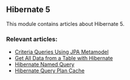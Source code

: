 ## Hibernate 5

This module contains articles about Hibernate 5.

### Relevant articles:

- [Criteria Queries Using JPA Metamodel](https://www.baeldung.com/hibernate-criteria-queries-metamodel)
- [Get All Data from a Table with Hibernate](https://www.baeldung.com/hibernate-select-all)
- [Hibernate Named Query](https://www.baeldung.com/hibernate-named-query)
- [Hibernate Query Plan Cache](https://www.baeldung.com/hibernate-query-plan-cache)